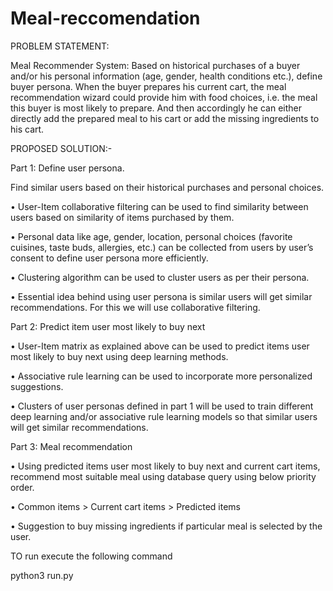 # Meal-reccomendation

PROBLEM STATEMENT:

Meal Recommender System: Based on historical purchases of a buyer and/or his
personal information (age, gender, health conditions etc.), define buyer persona.
When the buyer prepares his current cart, the meal recommendation wizard
could provide him with food choices, i.e. the meal this buyer is most likely to
prepare. And then accordingly he can either directly add the prepared meal to his
cart or add the missing ingredients to his cart.

PROPOSED SOLUTION:-

Part 1: 
Define user persona.

Find similar users based on their historical purchases and personal choices.

• User-Item collaborative filtering can be used to find similarity between users
based on similarity of items purchased by them.

• Personal data like age, gender, location, personal choices (favorite cuisines,
taste buds, allergies, etc.) can be collected from users by user’s consent to
define user persona more efficiently.

• Clustering algorithm can be used to cluster users as per their persona.

• Essential idea behind using user persona is similar users will get similar
recommendations. For this we will use collaborative filtering.

Part 2: Predict item user most likely to buy next

• User-Item matrix as explained above can be used to predict items user most
likely to buy next using deep learning methods.

• Associative rule learning can be used to incorporate more personalized
suggestions.

• Clusters of user personas defined in part 1 will be used to train different deep
learning and/or associative rule learning models so that similar users will get
similar recommendations.

Part 3: Meal recommendation

• Using predicted items user most likely to buy next and current cart items,
recommend most suitable meal using database query using below priority
order.

• Common items > Current cart items > Predicted items

• Suggestion to buy missing ingredients if particular meal is selected by the
user.

TO run execute the following command

python3 run.py
